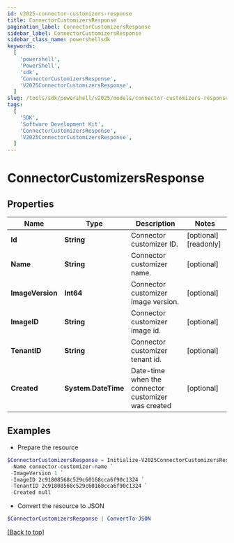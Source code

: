 ```yaml
---
id: v2025-connector-customizers-response
title: ConnectorCustomizersResponse
pagination_label: ConnectorCustomizersResponse
sidebar_label: ConnectorCustomizersResponse
sidebar_class_name: powershellsdk
keywords:
  [
    'powershell',
    'PowerShell',
    'sdk',
    'ConnectorCustomizersResponse',
    'V2025ConnectorCustomizersResponse',
  ]
slug: /tools/sdk/powershell/v2025/models/connector-customizers-response
tags:
  [
    'SDK',
    'Software Development Kit',
    'ConnectorCustomizersResponse',
    'V2025ConnectorCustomizersResponse',
  ]
---
```


# ConnectorCustomizersResponse

## Properties

| Name | Type | Description | Notes |
| --- | --- | --- | --- |
| **Id** | **String** | Connector customizer ID. | [optional] [readonly] |
| **Name** | **String** | Connector customizer name. | [optional] |
| **ImageVersion** | **Int64** | Connector customizer image version. | [optional] |
| **ImageID** | **String** | Connector customizer image id. | [optional] |
| **TenantID** | **String** | Connector customizer tenant id. | [optional] |
| **Created** | **System.DateTime** | Date-time when the connector customizer was created | [optional] |

## Examples

- Prepare the resource

```powershell
$ConnectorCustomizersResponse = Initialize-V2025ConnectorCustomizersResponse  -Id b07dc46a-1498-4de8-bfbb-259a68e70c8a `
 -Name connector-customizer-name `
 -ImageVersion 1 `
 -ImageID 2c91808568c529c60168cca6f90c1324 `
 -TenantID 2c91808568c529c60168cca6f90c1324 `
 -Created null
```

- Convert the resource to JSON

```powershell
$ConnectorCustomizersResponse | ConvertTo-JSON
```

[[Back to top]](#)
